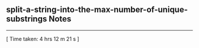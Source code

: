 <h2>split-a-string-into-the-max-number-of-unique-substrings Notes</h2><hr>[ Time taken: 4 hrs 12 m 21 s ]